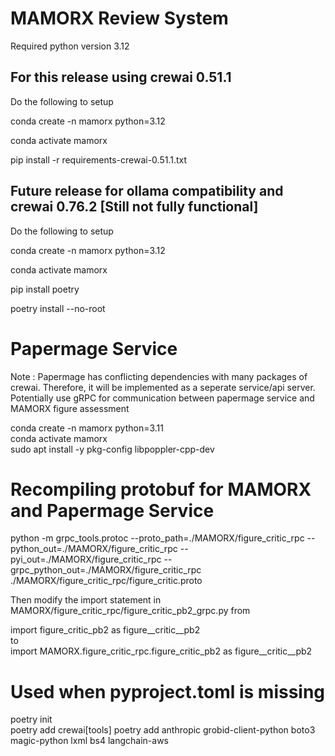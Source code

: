 # MAMORX Review System
Required python version 3.12

## For this release using crewai 0.51.1   
Do the following to setup

conda create -n mamorx python=3.12 

conda activate mamorx  

pip install -r requirements-crewai-0.51.1.txt

## Future release for ollama compatibility and crewai 0.76.2 [Still not fully functional]
Do the following to setup

conda create -n mamorx python=3.12 

conda activate mamorx  

pip install poetry

poetry install --no-root


# Papermage Service

Note : Papermage has conflicting dependencies with many packages of crewai. Therefore, it will be implemented as a seperate service/api server. Potentially use gRPC for communication between papermage service and MAMORX figure assessment

conda create -n mamorx python=3.11   
conda activate mamorx  
sudo apt install -y pkg-config libpoppler-cpp-dev

# Recompiling protobuf for MAMORX and Papermage Service
python -m grpc_tools.protoc --proto_path=./MAMORX/figure_critic_rpc --python_out=./MAMORX/figure_critic_rpc --pyi_out=./MAMORX/figure_critic_rpc  --grpc_python_out=./MAMORX/figure_critic_rpc ./MAMORX/figure_critic_rpc/figure_critic.proto

Then modify the import statement in MAMORX/figure_critic_rpc/figure_critic_pb2_grpc.py from  

import figure_critic_pb2 as figure__critic__pb2  
to   
import MAMORX.figure_critic_rpc.figure_critic_pb2 as figure__critic__pb2

# Used when pyproject.toml is missing
poetry init  
poetry add crewai[tools]
poetry add anthropic grobid-client-python boto3 magic-python lxml bs4 langchain-aws
